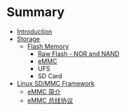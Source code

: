 # Summary

* [Introduction](README.md)
* [Storage](storage/index.md)
   * [Flash Memory](storage/flash_memory/index.md)
       * [Raw Flash - NOR and NAND](storage/flash_memory/raw_flash/index.md)
       * [eMMC](storage/flash_memory/emmc/index.md)
       * UFS
       * SD Card
* [Linux SD/MMC Framework](linux-sd-mmc-framework/introduction.md)
   * [eMMC 简介](linux-sd-mmc-framework/emmc_overview.md)
   * [eMMC 总线协议](linux-sd-mmc-framework/emmc_bus_protocol.md)

